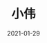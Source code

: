 ---
layout: movie-review
title: 小伟
description: >
  一部挺冷门的院线电影，手法很质朴...
category: 电影
img: assets/img/movie/2021/小伟.webp
star: 3
date: 2021-01-29
---